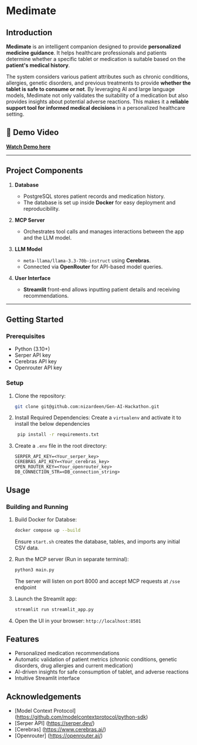 # Medimate

## Introduction

**Medimate** is an intelligent companion designed to provide **personalized medicine guidance**. It helps healthcare professionals and patients determine whether a specific tablet or medication is suitable based on the **patient's medical history**.  

The system considers various patient attributes such as chronic conditions, allergies, genetic disorders, and previous treatments to provide **whether the tablet is safe to consume or not**. By leveraging AI and large language models, Medimate not only validates the suitability of a medication but also provides insights about potential adverse reactions. This makes it a **reliable support tool for informed medical decisions** in a personalized healthcare setting.

## 🎥 Demo Video

**[Watch Demo here](https://drive.google.com/file/d/1pHF-m2CQrUzcrzIFL9s6ZkzjL92AGDmO/view?usp=drive_link)**

---

## Project Components

1. **Database**  
   - PostgreSQL stores patient records and medication history.  
   - The database is set up inside **Docker** for easy deployment and reproducibility.  

2. **MCP Server**  
   - Orchestrates tool calls and manages interactions between the app and the LLM model.  

3. **LLM Model**  
   - `meta-llama/llama-3.3-70b-instruct` using **Cerebras**.  
   - Connected via **OpenRouter** for API-based model queries.  

4. **User Interface**  
   - **Streamlit** front-end allows inputting patient details and receiving recommendations.  

---

## Getting Started

### Prerequisites

   - Python (3.10+)
   - Serper API key
   - Cerebras API key
   - Openrouter API key

### Setup
1. Clone the repository:
    ```bash
    git clone git@github.com:nizardeen/Gen-AI-Hackathon.git
    ```

2. Install Required Dependencies:
   Create a `virtualenv` and activate it to install the below dependencies
   ```bash
    pip install -r requirements.txt
    ```

3. Create a `.env` file in the root directory:
    ```
    SERPER_API_KEY=<Your_serper_key>
    CEREBRAS_API_KEY=<Your_cerebras_key>
    OPEN_ROUTER_KEY=<Your_openrouter_key>
    DB_CONNECTION_STR=<DB_connection_string>
    ```

## Usage

### Building and Running

1. Build Docker for Databse:
    ```bash
    docker compose up --build
    ```
    Ensure `start.sh` creates the database, tables, and imports any initial CSV data.

2. Run the MCP server (Run in separate terminal):
    ```bash
    python3 main.py
    ```
    The server will listen on port 8000 and accept MCP requests at `/sse` endpoint

3. Launch the Streamlit app:
    ```bash
    streamlit run streamlit_app.py
    ```

4. Open the UI in your browser: `http://localhost:8501`

## Features

  - Personalized medication recommendations
  - Automatic validation of patient metrics (chronic conditions, genetic disorders, drug allergies and current medication)
  - AI-driven insights for safe consumption of tablet, and adverse reactions
  - Intuitive Streamlit interface


## Acknowledgements
  - [Model Context Protocol] (https://github.com/modelcontextprotocol/python-sdk)
  - [Serper API] (https://serper.dev/)
  - [Cerebras] (https://www.cerebras.ai/)
  - [Openrouter] (https://openrouter.ai/)
